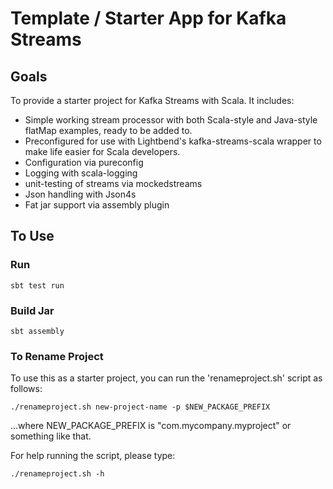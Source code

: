 # Template / Starter App for Kafka Streams

## Goals

To provide a starter project for Kafka Streams with Scala.  It includes:
* Simple working stream processor with both Scala-style and Java-style flatMap examples, ready to be added to.
* Preconfigured for use with Lightbend's kafka-streams-scala wrapper to make life easier for Scala developers.
* Configuration via pureconfig
* Logging with scala-logging
* unit-testing of streams via mockedstreams
* Json handling with Json4s
* Fat jar support via assembly plugin

## To Use

### Run

```
sbt test run
```

### Build Jar

```
sbt assembly
```

### To Rename Project 

To use this as a starter project, you can run the 'renameproject.sh' script as follows:

```
./renameproject.sh new-project-name -p $NEW_PACKAGE_PREFIX
```
...where NEW_PACKAGE_PREFIX is "com.mycompany.myproject" or something like that.

For help running the script, please type: 

```
./renameproject.sh -h
```

